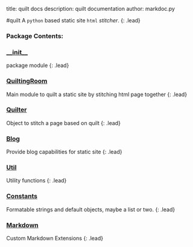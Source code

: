 title: quilt docs
description: quilt documentation
author: markdoc.py


#quilt
A `python` based static site `html` _stitcher_.
{: .lead}
### Package Contents:
### [\_\_init\_\_](\_\_init\_\_.html)
package module 
{: .lead}
### [QuiltingRoom](QuiltingRoom.html)
Main module to quilt a static site by stitching html page together
{: .lead}
### [Quilter](Quilter.html)
Object to stitch a page based on quilt
{: .lead}
### [Blog](Blog.html)
Provide blog capabilities for static site
{: .lead}
### [Util](Util.html)
Utility functions
{: .lead}
### [Constants](Constants.html)
Formatable strings and default objects, maybe a list or two.
{: .lead}
### [Markdown](Markdown.html)
Custom Markdown Extensions
{: .lead}

